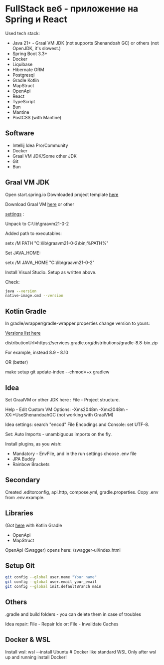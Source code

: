 # FullStack веб - приложение на Spring и React

Used tech stack:

- Java 21+ - Graal VM JDK (not supports Shenandoah GC) or others
(not OpenJDK, it's slowest.)
- Spring Boot 3.3+
- Docker
- Liquibase
- Hibernate ORM
- Postgresql
- Gradle Kotlin
- MapStruct
- OpenApi
- React
- TypeScript
- Bun
- Mantine
- PostCSS (with Mantine)

## Software

- Intellij Idea Pro/Community
- Docker
- Graal VM JDK/Some other JDK
- Git
- Bun

## Graal VM JDK
Open start.spring.io
Downloaded project template
[here](https://start.spring.io/#!type=gradle-project-kotlin&language=java&platformVersion=3.3.2&packaging=jar&jvmVersion=21&groupId=dev&artifactId=web&name=web&description=Web%20project%20with%20Spring%20Boot&packageName=dev.web&dependencies=native,devtools,lombok,configuration-processor,docker-compose,web,thymeleaf,security,oauth2-client,oauth2-resource-server,data-jpa,liquibase,postgresql,validation,mail,actuator,testcontainers,spring-shell)

Download Graal VM [here](https://github.com/graalvm/graalvm-ce-builds/releases) or other

[settings](https://www.graalvm.org/latest/docs/getting-started/windows/) :

Unpack to C:\lib\graavm21-0-2

Added path to executables:

setx /M PATH "C:\lib\graavm21-0-2\bin\;%PATH%"

Set JAVA_HOME:

setx /M JAVA_HOME "C:\lib\graavm21-0-2\"

Install Visual Studio. Setup as written above.

Check:
```bash
java --version
native-image.cmd --version
```

## Kotlin Gradle

In gradle/wrapper/gradle-wrapper.properties change version to yours:

[Versions list here](https://gradle.org/releases/)

distributionUrl=https\://services.gradle.org/distributions/gradle-8.8-bin.zip

For example, instead 8.9 - 8.10

OR (better)

make setup
git update-index --chmod=+x gradlew

## Idea

Set GraalVM or other JDK here : File - Project structure.

Help - Edit Custom VM Options:
-Xms2048m
-Xmx2048m
-XX:+UseShenandoahGC (not working with GraalVM)

Idea settings: search "encod"
File Encodings and Console: set UTF-8.

Set: Auto Imports - unambiguous imports on the fly.

Install plugins, as you wish:
- Mandatory - EnvFile, and in the run settings choose .env file
- JPA Buddy
- Rainbow Brackets


## Secondary

Created .editorconfig, api.http, compose.yml, gradle.properties.
Copy .env from .env.example.

## Libraries

(Got [here](https://mvnrepository.com/) with Kotlin Gradle
- OpenApi
- MapStruct

OpenApi (Swagger) opens here: /swagger-ui/index.html

## Setup Git

```bash
git config --global user.name "Your name"
git config --global user.email your_email
git config --global init.defaultBranch main
```

## Others
.gradle and build folders - you can delete them in case of troubles

Idea repair:  File - Repair Ide or: File - Invalidate Caches

## Docker & WSL
Install wsl: wsl --install Ubuntu # Docker like standard WSL
Only after wsl up and running install Docker!
